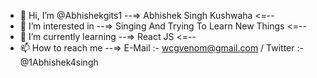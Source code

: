 - 👋 Hi, I’m @Abhishekgits1        --=> Abhishek Singh Kushwaha <=--
- 👀 I’m interested in             --=> Singing And Trying To Learn New Things  <=--
- 🌱 I’m currently learning        --=> React JS <=--
- 📫 How to reach me               --=> E-Mail :- wcgvenom@gmail.com / Twitter :- @1Abhishek4singh

<!---
Abhishekgits1/Abhishekgits1 is a ✨ special ✨ repository because its `README.md` (this file) appears on your GitHub profile.
You can click the Preview link to take a look at your changes.
--->
